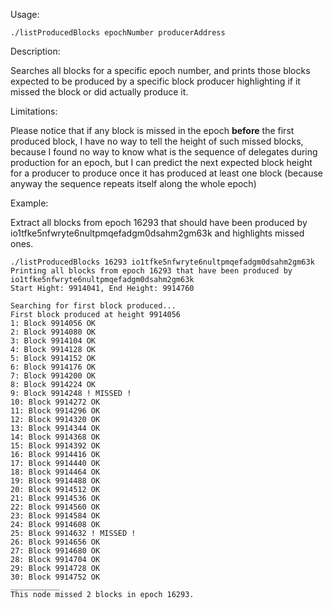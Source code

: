 Usage:

`./listProducedBlocks epochNumber producerAddress`

Description:

Searches all blocks for a specific epoch number, and prints those blocks expected to be produced by a specific block producer highlighting if it missed the block or did actually produce it.

Limitations:

Please notice that if any block is missed in the epoch **before** the first produced block, I have no way to tell the height of such missed blocks, because I found no way to know what is the sequence of delegates during production for an epoch, but I can predict the next expected block height for a producer to produce once it has produced at least one block (because anyway the sequence repeats itself along the whole epoch) 

Example:

Extract all blocks from epoch 16293 that should have been produced by io1tfke5nfwryte6nultpmqefadgm0dsahm2gm63k and highlights missed ones.

```
./listProducedBlocks 16293 io1tfke5nfwryte6nultpmqefadgm0dsahm2gm63k
Printing all blocks from epoch 16293 that have been produced by io1tfke5nfwryte6nultpmqefadgm0dsahm2gm63k
Start Hight: 9914041, End Height: 9914760

Searching for first block produced...
First block produced at height 9914056
1: Block 9914056 OK
2: Block 9914080 OK
3: Block 9914104 OK
4: Block 9914128 OK
5: Block 9914152 OK
6: Block 9914176 OK
7: Block 9914200 OK
8: Block 9914224 OK
9: Block 9914248 ! MISSED !
10: Block 9914272 OK
11: Block 9914296 OK
12: Block 9914320 OK
13: Block 9914344 OK
14: Block 9914368 OK
15: Block 9914392 OK
16: Block 9914416 OK
17: Block 9914440 OK
18: Block 9914464 OK
19: Block 9914488 OK
20: Block 9914512 OK
21: Block 9914536 OK
22: Block 9914560 OK
23: Block 9914584 OK
24: Block 9914608 OK
25: Block 9914632 ! MISSED !
26: Block 9914656 OK
27: Block 9914680 OK
28: Block 9914704 OK
29: Block 9914728 OK
30: Block 9914752 OK
___________
This node missed 2 blocks in epoch 16293.
```

